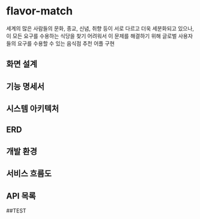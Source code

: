 # flavor-match 

세계의 많은 사람들의 문화, 종교, 신념, 취향 등이 서로 다르고 더욱 세분화되고 있으나, 이 모든 요구를 수용하는 식당을 찾기 어려워서 이 문제를 해결하기 위해
글로벌 사용자들의 요구를 수용할 수 있는 음식점 추천 어플 구현

## 화면 설계

## 기능 명세서

## 시스템 아키텍처

## ERD

## 개발 환경

## 서비스 흐름도

## API 목록

##TEST
